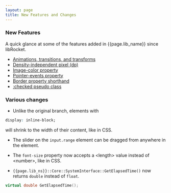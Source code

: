 ```yaml
---
layout: page
title: New Features and Changes
---
```


### New Features

A quick glance at some of the features added in {{page.lib_name}} since libRocket.

 * [Animations, transitions, and transforms](rcss/animations_transitions_transforms.html)
 * [Density-independent pixel (dp)](rcss/syntax.html#density-independent-pixel-dp)
 * [Image-color property](rcss/colours_backgrounds.html#image-colour-the-image-color-property)
 * [Pointer-events property](rcss/user_interface.html#pointer-events-the-pointer-events-property)
 * [Border property shorthand](rcss/box_model.html#border-shorthands)
 * [:checked pseudo class](rcss/selectors.html)

### Various changes

 * Unlike the original branch, elements with
```css
display: inline-block;
```
will shrink to the width of their content, like in CSS.

 * The slider on the `input.range` element can be dragged from anywhere in the element.
 
 * The `font-size` property now accepts a \<length\> value instead of \<number\>, like in CSS.

 * `{{page.lib_ns}}::Core::SystemInterface::GetElapsedTime()` now returns `double` instead of `float`.
```cpp
virtual double GetElapsedTime();
```
